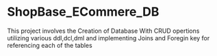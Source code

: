 # ShopBase_ECommere_DB
This project involves the Creation of Database With CRUD opertions utilizing various ddl,dcl,dml and implementing Joins and Foregin key for referencing each of the tables
